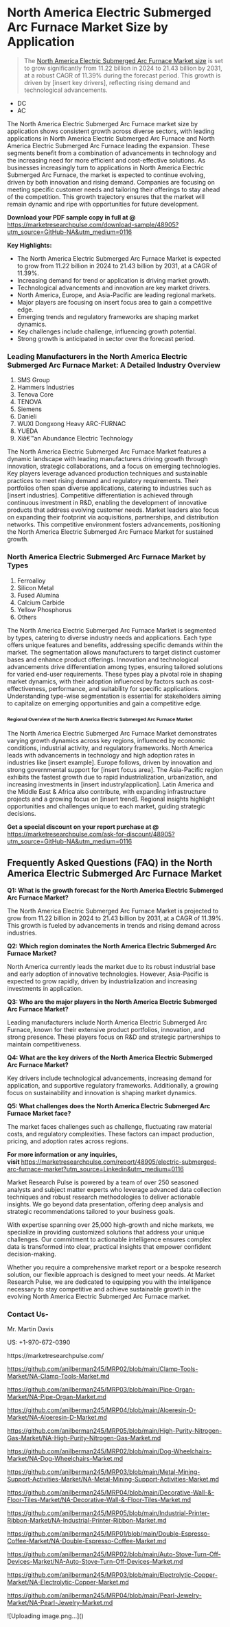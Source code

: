 <h1>North America Electric Submerged Arc Furnace Market&nbsp;Size by Application</h1><blockquote><p>The <a href="https://marketresearchpulse.com/download-sample/48905?utm_source=GitHub-NA&amp;utm_medium=0116">North America Electric Submerged Arc Furnace Market size</a> is set to grow significantly from 11.22 billion in 2024 to 21.43 billion by 2031, at a robust CAGR of 11.39% during the forecast period. This growth is driven by [insert key drivers], reflecting rising demand and technological advancements.</p></blockquote><ul><li>DC<li> AC</li></ul><p>The North America Electric Submerged Arc Furnace market size by application shows consistent growth across diverse sectors, with leading applications in North America Electric Submerged Arc Furnace and North America Electric Submerged Arc Furnace leading the expansion. These segments benefit from a combination of advancements in technology and the increasing need for more efficient and cost-effective solutions. As businesses increasingly turn to applications in North America Electric Submerged Arc Furnace, the market is expected to continue evolving, driven by both innovation and rising demand. Companies are focusing on meeting specific customer needs and tailoring their offerings to stay ahead of the competition. This growth trajectory ensures that the market will remain dynamic and ripe with opportunities for future development.</p><p><strong>Download your PDF sample copy in full at @ </strong><a href="https://marketresearchpulse.com/download-sample/48905?utm_source=GitHub-NA&amp;utm_medium=0116">https://marketresearchpulse.com/download-sample/48905?utm_source=GitHub-NA&amp;utm_medium=0116</a></p><p><strong>Key Highlights: </strong></p><ul><li>The North America Electric Submerged Arc Furnace Market is expected to grow from 11.22 billion in 2024 to 21.43 billion by 2031, at a CAGR of 11.39%.</li><li>Increasing demand for trend or application is driving market growth.</li><li>Technological advancements and innovation are key market drivers.</li><li>North America, Europe, and Asia-Pacific are leading regional markets.</li><li>Major players are focusing on insert focus area to gain a competitive edge.</li><li>Emerging trends and regulatory frameworks are shaping market dynamics.</li><li>Key challenges include challenge, influencing growth potential.</li><li>Strong growth is anticipated in sector over the forecast period.</li></ul><h3>Leading Manufacturers in the North America Electric Submerged Arc Furnace Market: A Detailed Industry Overview</h3><ol><li>SMS Group</li><li>Hammers Industries</li><li>Tenova Core</li><li>TENOVA</li><li>Siemens</li><li>Danieli</li><li>WUXI Dongxong Heavy ARC-FURNAC</li><li>YUEDA</li><li>Xiâ€™an Abundance Electric Technology</li></ol><div class="flex max-w-full flex-col flex-grow"><div class="min-h-8 text-message flex w-full flex-col items-end gap-2 whitespace-normal break-words [.text-message+&amp;]:mt-5" dir="auto" data-message-author-role="assistant" data-message-id="fd8432e4-4910-450d-b182-61b7bfb0a01f" data-message-model-slug="gpt-4o"><div class="flex w-full flex-col gap-1 empty:hidden first:pt-[3px]"><div class="markdown prose w-full break-words dark:prose-invert light"><p>The North America Electric Submerged Arc Furnace Market features a dynamic landscape with leading manufacturers driving growth through innovation, strategic collaborations, and a focus on emerging technologies. Key players leverage advanced production techniques and sustainable practices to meet rising demand and regulatory requirements. Their portfolios often span diverse applications, catering to industries such as [insert industries]. Competitive differentiation is achieved through continuous investment in R&amp;D, enabling the development of innovative products that address evolving customer needs. Market leaders also focus on expanding their footprint via acquisitions, partnerships, and distribution networks. This competitive environment fosters advancements, positioning the North America Electric Submerged Arc Furnace Market for sustained growth.</p></div></div></div></div><h3>North America Electric Submerged Arc Furnace Market by Types</h3><ol><li>Ferroalloy<li> Silicon Metal<li> Fused Alumina<li> Calcium Carbide<li> Yellow Phosphorus<li> Others</li></ol><div class="flex max-w-full flex-col flex-grow"><div class="min-h-8 text-message flex w-full flex-col items-end gap-2 whitespace-normal break-words [.text-message+&amp;]:mt-5" dir="auto" data-message-author-role="assistant" data-message-id="084470be-0bb7-4664-bddf-5156b4f41249" data-message-model-slug="gpt-4o-mini"><div class="flex w-full flex-col gap-1 empty:hidden first:pt-[3px]"><div class="markdown prose w-full break-words dark:prose-invert light"><p>The North America Electric Submerged Arc Furnace Market is segmented by types, catering to diverse industry needs and applications. Each type offers unique features and benefits, addressing specific demands within the market. The segmentation allows manufacturers to target distinct customer bases and enhance product offerings. Innovation and technological advancements drive differentiation among types, ensuring tailored solutions for varied end-user requirements. These types play a pivotal role in shaping market dynamics, with their adoption influenced by factors such as cost-effectiveness, performance, and suitability for specific applications. Understanding type-wise segmentation is essential for stakeholders aiming to capitalize on emerging opportunities and gain a competitive edge.</p></div></div></div></div><h3><span style="font-size: 11px;">Regional Overview of the North America Electric Submerged Arc Furnace Market</span></h3><div class="flex max-w-full flex-col flex-grow"><div class="min-h-8 text-message flex w-full flex-col items-end gap-2 whitespace-normal break-words [.text-message+&amp;]:mt-5" dir="auto" data-message-author-role="assistant" data-message-id="e9038762-ce64-4e30-91c9-9bd413514231" data-message-model-slug="gpt-4o-mini"><div class="flex w-full flex-col gap-1 empty:hidden first:pt-[3px]"><div class="markdown prose w-full break-words dark:prose-invert light"><p>The North America Electric Submerged Arc Furnace Market demonstrates varying growth dynamics across key regions, influenced by economic conditions, industrial activity, and regulatory frameworks. North America leads with advancements in technology and high adoption rates in industries like [insert example]. Europe follows, driven by innovation and strong governmental support for [insert focus area]. The Asia-Pacific region exhibits the fastest growth due to rapid industrialization, urbanization, and increasing investments in [insert industry/application]. Latin America and the Middle East &amp; Africa also contribute, with expanding infrastructure projects and a growing focus on [insert trend]. Regional insights highlight opportunities and challenges unique to each market, guiding strategic decisions.</p></div></div></div></div><p><strong>Get a special discount on your report purchase at @ </strong><a href="https://marketresearchpulse.com/ask-for-discount/48905?utm_source=GitHub-NA&amp;utm_medium=0116">https://marketresearchpulse.com/ask-for-discount/48905?utm_source=GitHub-NA&amp;utm_medium=0116</a></p><h2>Frequently Asked Questions (FAQ) in the North America Electric Submerged Arc Furnace Market</h2><p><strong>Q1: What is the growth forecast for the North America Electric Submerged Arc Furnace Market?</strong></p><p>The North America Electric Submerged Arc Furnace Market is projected to grow from 11.22 billion in 2024 to 21.43 billion by 2031, at a CAGR of 11.39%. This growth is fueled by advancements in trends and rising demand across industries.</p><p><strong>Q2: Which region dominates the North America Electric Submerged Arc Furnace Market?</strong></p><p>North America currently leads the market due to its robust industrial base and early adoption of innovative technologies. However, Asia-Pacific is expected to grow rapidly, driven by industrialization and increasing investments in application.</p><p><strong>Q3: Who are the major players in the North America Electric Submerged Arc Furnace Market?</strong></p><p>Leading manufacturers include North America Electric Submerged Arc Furnace, known for their extensive product portfolios, innovation, and strong presence. These players focus on R&amp;D and strategic partnerships to maintain competitiveness.</p><p><strong>Q4: What are the key drivers of the North America Electric Submerged Arc Furnace Market?</strong></p><p>Key drivers include technological advancements, increasing demand for application, and supportive regulatory frameworks. Additionally, a growing focus on sustainability and innovation is shaping market dynamics.</p><p><strong>Q5: What challenges does the North America Electric Submerged Arc Furnace Market face?</strong></p><p>The market faces challenges such as challenge, fluctuating raw material costs, and regulatory complexities. These factors can impact production, pricing, and adoption rates across regions.</p><p><strong>For more information or any inquiries, visit&nbsp;</strong><a href="https://marketresearchpulse.com/report/48905/electric-submerged-arc-furnace-market?utm_source=Linkedin&utm_medium=0116">https://marketresearchpulse.com/report/48905/electric-submerged-arc-furnace-market?utm_source=Linkedin&utm_medium=0116</a></p><p>Market Research Pulse is powered by a team of over 250 seasoned analysts and subject matter experts who leverage advanced data collection techniques and robust research methodologies to deliver actionable insights. We go beyond data presentation, offering deep analysis and strategic recommendations tailored to your business goals.</p><p>With expertise spanning over 25,000 high-growth and niche markets, we specialize in providing customized solutions that address your unique challenges. Our commitment to actionable intelligence ensures complex data is transformed into clear, practical insights that empower confident decision-making.</p><p>Whether you require a comprehensive market report or a bespoke research solution, our flexible approach is designed to meet your needs. At Market Research Pulse, we are dedicated to equipping you with the intelligence necessary to stay competitive and achieve sustainable growth in the evolving North America Electric Submerged Arc Furnace market.</p><h3><strong>Contact Us-</strong></h3><p>Mr. Martin Davis</p><p>US: +1-970-672-0390</p><p>https://marketresearchpulse.com/</p><p><a href="https://github.com/anilberman245/MRP02/blob/main/Clamp-Tools-Market/NA-Clamp-Tools-Market.md">https://github.com/anilberman245/MRP02/blob/main/Clamp-Tools-Market/NA-Clamp-Tools-Market.md</a></p><p><a href="https://github.com/anilberman245/MRP03/blob/main/Pipe-Organ-Market/NA-Pipe-Organ-Market.md">https://github.com/anilberman245/MRP03/blob/main/Pipe-Organ-Market/NA-Pipe-Organ-Market.md</a></p><p><a href="https://github.com/anilberman245/MRP04/blob/main/Aloeresin-D-Market/NA-Aloeresin-D-Market.md">https://github.com/anilberman245/MRP04/blob/main/Aloeresin-D-Market/NA-Aloeresin-D-Market.md</a></p><p><a href="https://github.com/anilberman245/MRP05/blob/main/High-Purity-Nitrogen-Gas-Market/NA-High-Purity-Nitrogen-Gas-Market.md">https://github.com/anilberman245/MRP05/blob/main/High-Purity-Nitrogen-Gas-Market/NA-High-Purity-Nitrogen-Gas-Market.md</a></p><p><a href="https://github.com/anilberman245/MRP02/blob/main/Dog-Wheelchairs-Market/NA-Dog-Wheelchairs-Market.md">https://github.com/anilberman245/MRP02/blob/main/Dog-Wheelchairs-Market/NA-Dog-Wheelchairs-Market.md</a></p><p><a href="https://github.com/anilberman245/MRP03/blob/main/Metal-Mining-Support-Activities-Market/NA-Metal-Mining-Support-Activities-Market.md">https://github.com/anilberman245/MRP03/blob/main/Metal-Mining-Support-Activities-Market/NA-Metal-Mining-Support-Activities-Market.md</a></p><p><a href="https://github.com/anilberman245/MRP04/blob/main/Decorative-Wall-&-Floor-Tiles-Market/NA-Decorative-Wall-&-Floor-Tiles-Market.md">https://github.com/anilberman245/MRP04/blob/main/Decorative-Wall-&-Floor-Tiles-Market/NA-Decorative-Wall-&-Floor-Tiles-Market.md</a></p><p><a href="https://github.com/anilberman245/MRP05/blob/main/Industrial-Printer-Ribbon-Market/NA-Industrial-Printer-Ribbon-Market.md">https://github.com/anilberman245/MRP05/blob/main/Industrial-Printer-Ribbon-Market/NA-Industrial-Printer-Ribbon-Market.md</a></p><p><a href="https://github.com/anilberman245/MRP01/blob/main/Double-Espresso-Coffee-Market/NA-Double-Espresso-Coffee-Market.md">https://github.com/anilberman245/MRP01/blob/main/Double-Espresso-Coffee-Market/NA-Double-Espresso-Coffee-Market.md</a></p><p><a href="https://github.com/anilberman245/MRP02/blob/main/Auto-Stove-Turn-Off-Devices-Market/NA-Auto-Stove-Turn-Off-Devices-Market.md">https://github.com/anilberman245/MRP02/blob/main/Auto-Stove-Turn-Off-Devices-Market/NA-Auto-Stove-Turn-Off-Devices-Market.md</a></p><p><a href="https://github.com/anilberman245/MRP03/blob/main/Electrolytic-Copper-Market/NA-Electrolytic-Copper-Market.md">https://github.com/anilberman245/MRP03/blob/main/Electrolytic-Copper-Market/NA-Electrolytic-Copper-Market.md</a></p><p><a href="https://github.com/anilberman245/MRP04/blob/main/Pearl-Jewelry-Market/NA-Pearl-Jewelry-Market.md">https://github.com/anilberman245/MRP04/blob/main/Pearl-Jewelry-Market/NA-Pearl-Jewelry-Market.md</a></p>
![Uploading image.png…]()
